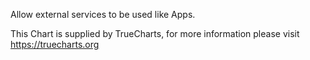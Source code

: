 Allow external services to be used like Apps.

This Chart is supplied by TrueCharts, for more information please visit https://truecharts.org
